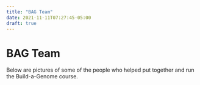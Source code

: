 ```yaml
---
title: "BAG Team"
date: 2021-11-11T07:27:45-05:00
draft: true
---
```


# BAG Team

Below are pictures of some of the people who helped put together and
run the Build-a-Genome course.
